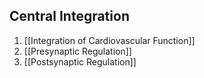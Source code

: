 ## Central Integration
1. [[Integration of Cardiovascular Function]]
2. [[Presynaptic Regulation]]
3. [[Postsynaptic Regulation]]